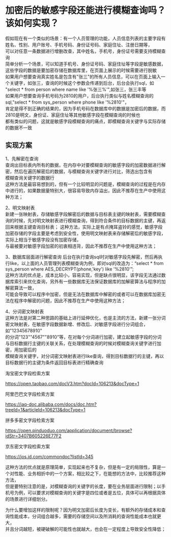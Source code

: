 # 加密后的敏感字段还能进行模糊查询吗？该如何实现？
假如现在有一个类似的场景：有一个人员管理的功能，人员信息列表的主要字段有姓名、性别、用户账号、手机号码、身份证号码、家庭住址、注册日期等，  
可以对任意一条数据进行增删改查，其中姓名，手机号，身份证号需要支持模糊查询  
简单分析一个场景，可以知道手机号、身份证号码、家庭住址等字段是敏感数据，这些字段的数据是要加密存储在数据库里，在页面上展示的时候需要进行脱敏  
如果用户想要查询真实姓名是包含有"张三"的所有人员信息，可以在页面上输入一个关键字，如张三，查询的时候这个参数会传递到后台，后台会执行sql，如  
"select * from person where name like '%张三%'",如张三，张三丰等  
如果用户想要查询手机号码为2810的用户，后台执行类似与姓名模糊查询的sql,"select * from sys_person where phone like '%2810'"，  
肯定是得不到正确的结果的，因为手机号码在数据库中的数据是加密后的数据，而2810是明文，身份证、家庭住址等其他敏感字段在模糊查询的时候也  
都有类似的问题，这就是敏感字段模糊查询的痛点，即模糊查询关键字与实际存储的数据不一致  

## 实现方案  
1、先解密在查询  
查询出目标表内所有的数据，在内存中对要模糊查询的敏感字段的加密数据进行解密，然后在遍历解密后的数据，与模糊查询关键字进行对比，筛选出包含有  
模糊查询关键字的数据行  
这种方法是最容易想到的，但有一个比较明显的问题是，模糊查询的过程是在内存中进行的，如果数据量特别大，很容易导致内存溢出，因此不推荐在生产中使用这种方法；

2、明文映射表  
新建一张映射表，存储敏感字段解密后的数据与目标表主键的映射表，需要模糊查询的时候，先对明文映射表进行模糊查询，得到符合条件的目标数据的主键，再返回来根据主键查询目标表；
这种方法，实际上是有点掩耳盗铃的感觉，敏感字段加密存储的字段主要是考虑到安全性，使用明文映射表来存储解密后的敏感字段，实际上相当于敏感字段没有加密存储，  
与最被要对敏感字段加密的初衷相违背，因此不推荐在生产中使用这种方法；

3、数据库层面进行解密查询
后台在执行查询sql时对敏感字段先解密，然后再执行like，以上面的人员管理列表模糊查询为例，即对sql的改造为：“select * from sys_person where AES_DECRYPT(phone,'key') like '%2810'”;  
这种方法的优点是，成本比较小，容易实现，但是缺点很明显，该字段无法通过数据库索引来优化查询，另外有一些数据库无法保证数据库的加解密算法与程序的加解密算法一致，  
可能会导致可以程序中加密，但是无法在数据库中解密的或者可以在数据库加密无法在程序中解密的问题，因此不推荐在生产中使用这种方法；

4、分词密文映射表  
这种方法是对第二种思路的基础上进行延伸优化，也是主流的方法，新建一张分词密文映射表，在敏感字段数据新增、修改后、对敏感字段进行分词组合，如"12345678910"  
的分词"123""4567""8910"等，在对每个分词进行加密，建立起敏感字段的分词与目标数据行主键的关联关系，在处理模糊查询的时候对模糊查询关键字进行加密，用加密后的  
模糊查询关键字，对分词密文映射表进行like查询，得到目标数据行的主键，再以目标数据行的主键为条件返回目标表进行精确查询  

淘宝密文字段检索方案

https://open.taobao.com/docV3.htm?docId=106213&docType=1


阿里巴巴文字段检索方案

https://jaq-doc.alibaba.com/docs/doc.htm?treeId=1&articleId=106213&docType=1

拼多多密文字段检索方案

https://open.pinduoduo.com/application/document/browse?idStr=3407B605226E77F2

京东密文字段检索方案

https://jos.jd.com/commondoc?listId=345

这种方法的优点就是原理简单，实现起来也不复杂，但是有一定的局限性，算是一个对性能、业务相折中的一个方案，相比较之下，在能想的方法中，比较推荐这种方法，  
但是要特别注意的是，对模糊查询的关键字的长度，要在业务层面进行限制；以手机号为例，可以要求对模糊查询的关键字是四位或者是五位，具体可以再根据具体的场景进行详细划分。  

为什么要增加这样的限制呢？因为明文加密后长度为变长，有额外的存储成本和查询性能成本，分词组合越多，需要的存储空间以及所消耗的查询性能成本也就更大，  
并且分词越短，被硬破解的可能性也就越大，也会在一定程度上导致安全性降低；